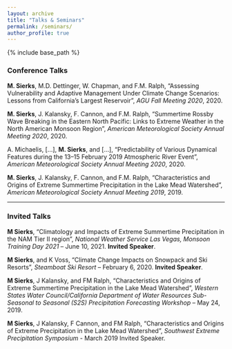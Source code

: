 ```yaml
---
layout: archive
title: "Talks & Seminars"
permalink: /seminars/
author_profile: true
---
```

<!-- 
{% if author.googlescholar %}
  You can also find my articles on <u><a href="{{author.googlescholar}}">my Google Scholar profile</a>.</u>
{% endif %}

{% include base_path %}

{% for post in site.publications reversed %}
  {% include archive-single.html %}
{% endfor %}

 -->
{% include base_path %}

### Conference Talks

**M. Sierks**, M.D. Dettinger, W. Chapman, and F.M. Ralph, “Assessing Vulnerability and Adaptive Management Under Climate Change Scenarios: Lessons from California’s Largest Reservoir”, *AGU Fall Meeting 2020*, 2020.

**M. Sierks**, J. Kalansky, F. Cannon, and F.M. Ralph, “Summertime Rossby Wave Breaking in the Eastern North Pacific: Links to Extreme Weather in the North American Monsoon Region”, *American Meteorological Society Annual Meeting 2020*, 2020.

A. Michaelis, [...], **M. Sierks**, and [...], “Predictability of Various Dynamical Features during the 13–15 February 2019 Atmospheric River Event”, *American Meteorological Society Annual Meeting 2020*, 2020.

**M. Sierks**, J. Kalansky, F. Cannon, and F.M. Ralph, “Characteristics and Origins of Extreme Summertime Precipitation in the Lake Mead Watershed”, *American Meteorological Society Annual Meeting 2019*, 2019.


--------------------
### Invited Talks


**M Sierks**, “Climatology and Impacts of Extreme Summertime Precipitation in the NAM Tier II region”, *National Weather Service Las Vegas, Monsoon Training Day 2021* – June 10, 2021. **Invited Speaker**.

**M Sierks**, and K Voss, “Climate Change Impacts on Snowpack and Ski Resorts”, *Steamboat Ski Resort* – February 6, 2020. **Invited Speaker**.

**M Sierks**, J Kalansky, and FM Ralph, “Characteristics and Origins of Extreme Summertime Precipitation in the Lake Mead Watershed”, *Western States Water Council/California Department of Water Resources Sub-Seasonal to Seasonal (S2S) Precipitation Forecasting Workshop* – May 24, 2019.

**M Sierks**, J Kalansky, F Cannon, and FM Ralph, “Characteristics and Origins of Extreme Precipitation in the Lake Mead Watershed”, *Southwest Extreme Precipitation Symposium* - March 2019 Invited Speaker.


